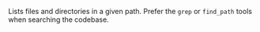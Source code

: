 Lists files and directories in a given path. Prefer the `grep` or `find_path` tools when searching the codebase.
